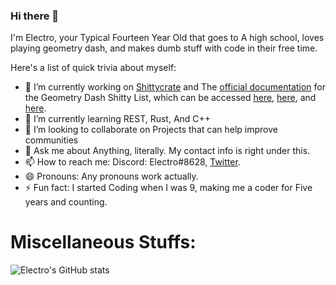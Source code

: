 ### Hi there 👋

I'm Electro, your Typical Fourteen Year Old that goes to A high school, loves playing geometry dash, and makes dumb stuff with code in their free time.

Here's a list of quick trivia about myself:
- 🔭 I’m currently working on [Shittycrate](https://github.com/electroflameofficial/pointercrate) and The [official documentation](https://gdshittylist.rtfd.io) for the Geometry Dash Shitty List, which can be accessed [here](https://gdshittylist.asemnada991.repl.co), [here](https://github.com/electroflameofficial/gdshittylist), and [here](http://electroflame.me/gdshittylist/).
- 🌱 I’m currently learning REST, Rust, And C++
- 👯 I’m looking to collaborate on Projects that can help improve communities
- 💬 Ask me about Anything, literally. My contact info is right under this.
- 📫 How to reach me: Discord: Electro#8628, [Twitter](https://twitter.com/poweredbyelectr).
- 😄 Pronouns: Any pronouns work actually.
- ⚡ Fun fact: I started Coding when I was 9, making me a coder for Five years and counting.

# Miscellaneous Stuffs:
![Electro's GitHub stats](https://github-readme-stats.vercel.app/api?username=electroflameofficial&show_icons=true&theme=omni)
